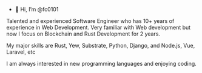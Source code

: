 - 👋 Hi, I’m @fc0101

Talented and experienced Software Engineer who has 10+ years of experience in Web Development.
Very familiar with Web development but now I focus on Blockchain and Rust Development for 2 years.

My major skills are Rust, Yew, Substrate, Python, Django, and Node.js, Vue, Laravel, etc

I am always interested in new programming languages and enjoying coding.
